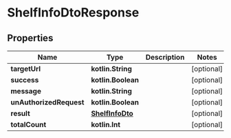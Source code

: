
# ShelfInfoDtoResponse

## Properties
Name | Type | Description | Notes
------------ | ------------- | ------------- | -------------
**targetUrl** | **kotlin.String** |  |  [optional]
**success** | **kotlin.Boolean** |  |  [optional]
**message** | **kotlin.String** |  |  [optional]
**unAuthorizedRequest** | **kotlin.Boolean** |  |  [optional]
**result** | [**ShelfInfoDto**](ShelfInfoDto.md) |  |  [optional]
**totalCount** | **kotlin.Int** |  |  [optional]



